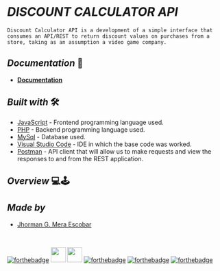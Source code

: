 # <b> _**DISCOUNT CALCULATOR API**_ </b>

`Discount Calculator API is a development of a simple interface that consumes an API/REST to return discount values on purchases from a store, taking as an assumption a video game company.`

## <b> _Documentation_ </b> 📄

- **[Documentation](https://github.com/JhormanMera/DiscountCalculator-API/tree/main/docs)**


## <b> _Built with_ </b> 🛠️


+ [JavaScript](https://www.javascript.com/) - Frontend programming language used.
+ [PHP](https://www.php.net/downloads/) - Backend programming language used.
+ [MySql](https://www.mysql.com/) - Database used.
+ [Visual Studio Code](https://code.visualstudio.com/) - IDE in which the base code was worked.
+ [Postman](https://www.postman.com/) - API client that will allow us to make requests and view the responses to and from the REST application.

## <b> _Overview_ </b> 💻🕹️



## <b> _Made by_ </b>

+ [Jhorman G. Mera Escobar](https://github.com/JhormanMera "Jhorman M.")

<br>

[![forthebadge](https://forthebadge.com/images/badges/made-with-javascript.svg)](https://forthebadge.com)
<img src="https://img.shields.io/badge/PHP-777BB4?style=for-the-badge&logo=php&logoColor=white" min-height="35px" height="35px">
<img src="https://img.shields.io/badge/Bootstrap-563D7C?style=for-the-badge&logo=bootstrap&logoColor=white" min-height="35px" height="35px">
[![forthebadge](https://forthebadge.com/images/badges/uses-html.svg)](https://forthebadge.com)
[![forthebadge](https://forthebadge.com/images/badges/uses-css.svg)](https://forthebadge.com)
[![forthebadge](https://forthebadge.com/images/badges/powered-by-coffee.svg)](https://forthebadge.com)